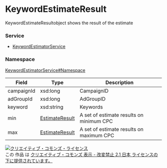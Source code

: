 # KeywordEstimateResult
KeywordEstimateResultobject shows the result of the estimate
### Service
+ [KeywordEstimatorService](../../services/KeywordEstimatorService.md)

### Namespace
[KeywordEstimatorService#Namespace](../../services/KeywordEstimatorService.md#namespace)

| Field | Type | Description |
|---|---|---|
| campaignId| xsd:long| CampaignID |
| adGroupId| xsd:long| AdGroupID |
| keyword| xsd:string| Keywords |
| min| <a href="EstimateResult.md">EstimateResult</a>| A set of estimate results on minimum CPC |
| max| <a href="EstimateResult.md">EstimateResult</a>| A set of estimate results on maximum CPC |

<a rel="license" href="http://creativecommons.org/licenses/by-nd/2.1/jp/"><img alt="クリエイティブ・コモンズ・ライセンス" style="border-width:0" src="https://i.creativecommons.org/l/by-nd/2.1/jp/88x31.png" /></a><br />この 作品 は <a rel="license" href="http://creativecommons.org/licenses/by-nd/2.1/jp/">クリエイティブ・コモンズ 表示 - 改変禁止 2.1 日本 ライセンスの下に提供されています。</a>
